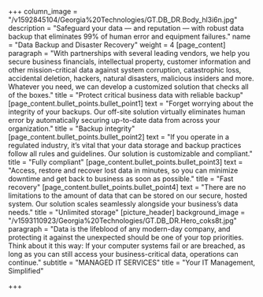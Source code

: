 +++
column_image = "/v1592845104/Georgia%20Technologies/GT.DB_DR.Body_hl3i6n.jpg"
description = "Safeguard your data — and reputation — with robust data backup that eliminates 99% of human error and equipment failures."
name = "Data Backup and Disaster Recovery"
weight = 4
[page_content]
paragraph = "With partnerships with several leading vendors, we help you secure business financials, intellectual property, customer information and other mission-critical data against system corruption, catastrophic loss, accidental deletion, hackers, natural disasters, malicious insiders and more. Whatever you need, we can develop a customized solution that checks all of the boxes."
title = "Protect critical business data with reliable backup"
[page_content.bullet_points.bullet_point1]
text = "Forget worrying about the integrity of your backups. Our off-site solution virtually eliminates human error by automatically securing up-to-date data from across your organization."
title = "Backup integrity"
[page_content.bullet_points.bullet_point2]
text = "If you operate in a regulated industry, it’s vital that your data storage and backup practices follow all rules and guidelines. Our solution is customizable and compliant."
title = "Fully compliant"
[page_content.bullet_points.bullet_point3]
text = "Access, restore and recover lost data in minutes, so you can minimize downtime and get back to business as soon as possible."
title = "Fast recovery"
[page_content.bullet_points.bullet_point4]
text = "There are no limitations to the amount of data that can be stored on our secure, hosted system. Our solution scales seamlessly alongside your business’s data needs."
title = "Unlimited storage"
[picture_header]
background_image = "/v1593110923/Georgia%20Technologies/GT.DB_DR.Hero_coks8t.jpg"
paragraph = "Data is the lifeblood of any modern-day company, and protecting it against the unexpected should be one of your top priorities. Think about it this way: If your computer systems fail or are breached, as long as you can still access your business-critical data, operations can continue."
subtitle = "MANAGED IT SERVICES"
title = "Your IT Management, Simplified"

+++
